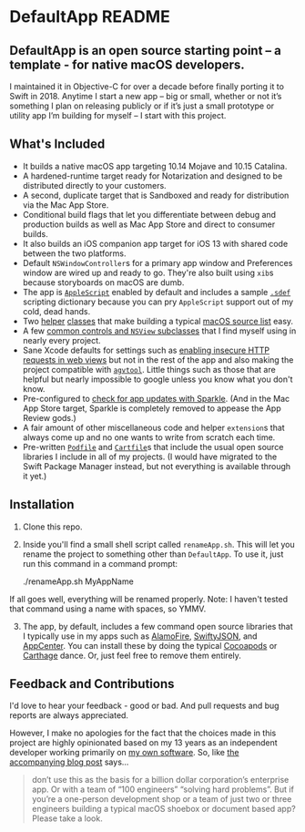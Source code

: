 # DefaultApp README

## DefaultApp is an open source starting point – a template - for native macOS developers.

I maintained it in Objective-C for over a decade before finally porting it to Swift in 2018. Anytime I start a new app – big or small, whether or not it’s something I plan on releasing publicly or if it’s just a small prototype or utility app I’m building for myself – I start with this project.

## What's Included

* It builds a native macOS app targeting 10.14 Mojave and 10.15 Catalina.
* A hardened-runtime target ready for Notarization and designed to be distributed directly to your customers.
* A second, duplicate target that is Sandboxed and ready for distribution via the Mac App Store.
* Conditional build flags that let you differentiate between debug and production builds as well as Mac App Store and direct to consumer builds.
* It also builds an iOS companion app target for iOS 13 with shared code between the two platforms.
* Default `NSWindowController`s for a primary app window and Preferences window are wired up and ready to go. They're also built using `xib`s because storyboards on macOS are dumb.
* The app is [`AppleScript`](https://en.wikipedia.org/wiki/AppleScript) enabled by default and includes a sample [`.sdef`](https://developer.apple.com/library/archive/documentation/LanguagesUtilities/Conceptual/MacAutomationScriptingGuide/AboutScriptingTerminology.html) scripting dictionary because you can pry `AppleScript` support out of my cold, dead hands.
* Two [helper](https://github.com/tylerhall/DefaultApp/blob/master/macOS/Models/Outlines/OutlineItem.swift) [classes](https://github.com/tylerhall/DefaultApp/blob/master/macOS/Models/Outlines/RootItem.swift) that make building a typical [macOS source list](https://developer.apple.com/documentation/appkit/cocoa_bindings/navigating_hierarchical_data_using_outline_and_split_views?language=objc) easy.
* A few [common controls and `NSView` subclasses](https://github.com/tylerhall/DefaultApp/tree/master/macOS/UI) that I find myself using in nearly every project.
* Sane Xcode defaults for settings such as [enabling insecure HTTP requests in web views](https://developer.apple.com/documentation/bundleresources/information_property_list/nsapptransportsecurity?language=objc) but not in the rest of the app and also making the project compatible with [`agvtool`](https://developer.apple.com/library/archive/qa/qa1827/_index.html). Little things such as those that are helpful but nearly impossible to google unless you know what you don't know.
* Pre-configured to [check for app updates with Sparkle](https://sparkle-project.org). (And in the Mac App Store target, Sparkle is completely removed to appease the App Review gods.)
* A fair amount of other miscellaneous code and helper `extension`s that always come up and no one wants to write from scratch each time.
* Pre-written [`Podfile`](https://github.com/tylerhall/DefaultApp/blob/master/Podfile) and [`Cartfile`](https://github.com/tylerhall/DefaultApp/blob/master/Cartfile)s that include the usual open source libraries I include in all of my projects. (I would have migrated to the Swift Package Manager instead, but not everything is available through it yet.)

## Installation

1. Clone this repo.
2. Inside you'll find a small shell script called `renameApp.sh`. This will let you rename the project to something other than `DefaultApp`. To use it, just run this command in a command prompt:

	./renameApp.sh MyAppName

If all goes well, everything will be renamed properly. Note: I haven't tested that command using a name with spaces, so YMMV.

3. The app, by default, includes a few command open source libraries that I typically use in my apps such as [AlamoFire](https://github.com/Alamofire/Alamofire), [SwiftyJSON](https://github.com/SwiftyJSON/SwiftyJSON), and [AppCenter](https://appcenter.ms). You can install these by doing the typical [Cocoapods](https://cocoapods.org) or [Carthage](https://github.com/Carthage/Carthage) dance. Or, just feel free to remove them entirely.

## Feedback and Contributions

I'd love to hear your feedback - good or bad. And pull requests and bug reports are always appreciated.

However, I make no apologies for the fact that the choices made in this project are highly opinionated based on my 13 years as an independent developer working primarily on [my own software](https://clickontyler.com). So, like [the accompanying blog post](https://tyler.io/default-app-for-mac-ios) says...

> don’t use this as the basis for a billion dollar corporation’s enterprise app. Or with a team of “100 engineers” “solving hard problems”. But if you’re a one-person development shop or a team of just two or three engineers building a typical macOS shoebox or document based app? Please take a look.
